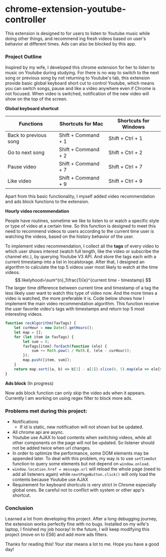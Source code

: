 #  chrome-extension-youtube-controller

This extension is designed to for users to listen to Youtube music while doing other things, and recommend ing fresh videos based on user's behavior at different times. Ads can also be blocked by this app.

### Project Outline

Inspired by my wife, I developed this chrome extension for her to listen to music on Youtube during studying. For there is no way to switch to the next song or previous song by not returning to Youtube's tab, this extension provide basic global keyboard short cut to control Youtube, which means you can switch songs, pause and like a video anywhere even if Chrome is not focused. When video is switched, notification of the new video will show on the top of the screen.

**Global keyboard shortcut**

| Functions             | Shortcuts for Mac   | Shortcuts for Windows |
| --------------------- | ------------------- | --------------------- |
| Back to previous song | Shift + Command + 1 | Shift + Ctrl + 1      |
| Go to next song       | Shift + Command + 2 | Shift + Ctrl + 2      |
| Pause video           | Shift + Command + 7 | Shift + Ctrl + 7      |
| Like video            | Shift + Command + 9 | Shift + Ctrl + 9      |

Apart from this basic functionality, I myself added video recommendation and ads block functions to the extension. 

**Hourly video recommendation**

People have routines, sometime we like to listen to or watch a specific style or type of video at a certain time. So this function is designed to meet this need to recommend videos to users according to the current time user is watching the videos, based on the history behavior of the user.

To implement video recommendation, I collect all the **tags** of every video to which user shows interest (watch full length, like the video or subscribe the channel etc.), by querying Youtube V3 API. And store the tags each with a current timestamp into a list in localstorage. After that, I designed an algorithm to calculate the top 5 videos user most likely to watch at the time videos. 
$$
likelyhood=\sum^{n}_1\frac{1}{e}^{current time - timestamp}
$$
The larger time difference between current time and timestamp of a tag the less likely user want to watch this type of video now. And the more times a video is watched, the more preferable it is. Code below shows how I implement the main video recommendation algorithm. This function receive the user favorite video's tags with timestamps and return top 5 most interesting videos.

```javascript
function recAlgorithm(favTags) {
    let curHour = new Date().getHours();
    let map = [];
    for (let item in favTags) {
        let sum = 0;
        favTags[item].forEach(function (ele) {
            sum += Math.pow(1 / Math.E, (ele - curHour));
        });
        map.push([item, sum]);
    }
    return map.sort((a, b) => b[1] - a[1]).slice(0, 5).map(ele => ele[0]);
}
```

**Ads block** (In progress)

Now ads block function can only skip the video ads when it appears. Currently I am working on using regex filter to block more ads.

### Problems met during this project:

+ Notifications
  + If id is static, new notification will not shown but be updated.
+ All chrome api are async. 
+ Youtube use AJAX to load contents when switching videos, while all other components on the page will not be updated. So listener should not be added twice when url changes.
+ In order to optimize the performance, some DOM elements may be appended later. To deal with this problem, my way is to use `setTimeOut` function to query some elements but not depend on `window.onload`.
+ `window.location.href = message.url` will reload the whole page (need to add all listeners again) while `nextPageButton.click()` will only load the contents because Youtube use AJAX
+ Requirement for keyboard shortcuts is very strict in Chrome especially global ones. Be careful not to conflict with system or other app's shortcut.

### Conclusion

Learned a lot from developing this project. After a long debugging journey, the extension works perfectly fine with no bugs. Installed on my wife's laptop, I finished my job hooray! In the future, I will keep modifying this project (move on to ES6) and add more ads filters.

Thanks for reading this! Your star means a lot to me. Hope you have a good day!